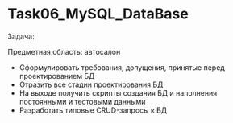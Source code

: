 Task06_MySQL_DataBase
=====================

Задача:

Предметная область: автосалон

* Сформулировать требования, допущения, принятые перед проектированием БД
* Отразить все стадии проектирования БД
* На выходе получить скрипты создания БД и наполнения постоянными и тестовыми данными
* Разработать типовые CRUD-запросы к БД
